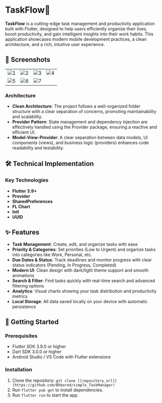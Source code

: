 # TaskFlow🚀

**TaskFlow** is a cutting-edge task management and productivity application built with Flutter, designed to help users efficiently organize their lives, boost productivity, and gain intelligent insights into their work habits. This application showcases modern mobile development practices, a clean architecture, and a rich, intuitive user experience.


## 📸 Screenshots

|                                                                                                                    |                                                                                                                    |                                                                                                                    |                                                                                                                    |
| :----------------------------------------------------------------------------------------------------------------: | :----------------------------------------------------------------------------------------------------------------: | :----------------------------------------------------------------------------------------------------------------: | :----------------------------------------------------------------------------------------------------------------: |
| ![1](https://github.com/Bhbored/simple_TaskManager/blob/main/screenshots/Screenshot_1761397957.png) | ![2](https://github.com/Bhbored/simple_TaskManager/blob/main/screenshots/Screenshot_1761397984.png) | ![3](https://github.com/Bhbored/simple_TaskManager/blob/main/screenshots/Screenshot_1761397993.png) | ![4](https://github.com/Bhbored/simple_TaskManager/blob/main/screenshots/Screenshot_1761398002.png) |
| ![5](https://github.com/Bhbored/simple_TaskManager/blob/main/screenshots/Screenshot_1761398008.png) | ![6](https://github.com/Bhbored/simple_TaskManager/blob/main/screenshots/Screenshot_1761398015.png) | ![7](https://github.com/Bhbored/simple_TaskManager/blob/main/screenshots/Screenshot_1761398074.png) |                                                                                                                    |


### Architecture

- **Clean Architecture**: The project follows a well-organized folder structure with a clear separation of concerns, promoting maintainability and scalability.
- **Provider Pattern**: State management and dependency injection are effectively handled using the Provider package, ensuring a reactive and efficient UI.
- **Model-View-Provider**: A clear separation between data models, UI components (views), and business logic (providers) enhances code readability and testability.
## 🛠 Technical Implementation
### Key Technologies

- **Flutter 3.9+**
- **Provider** 
- **SharedPreferences**
- **FL Chart**
- **Intl**
- **UUID**

## ✨ Features

- **Task Management**: Create, edit, and organize tasks with ease
- **Priority & Categories**: Set priorities (Low to Urgent) and organize tasks into categories like Work, Personal, etc.
- **Due Dates & Status**: Track deadlines and monitor progress with clear status indicators (Pending, In Progress, Completed)
- **Modern UI**: Clean design with dark/light theme support and smooth animations
- **Search & Filter**: Find tasks quickly with real-time search and advanced filtering options
- **Analytics**: Visual charts showing your task distribution and productivity metrics
- **Local Storage**: All data saved locally on your device with automatic persistence


## 🚀 Getting Started

### Prerequisites

- Flutter SDK 3.9.0 or higher
- Dart SDK 3.0.0 or higher
- Android Studio / VS Code with Flutter extensions

### Installation

1. Clone the repository: `git clone [[repository_url]](https://github.com/Bhbored/simple_TaskManager)`
2. Run `flutter pub get` to install dependencies.
3. Run `flutter run` to start the app.

